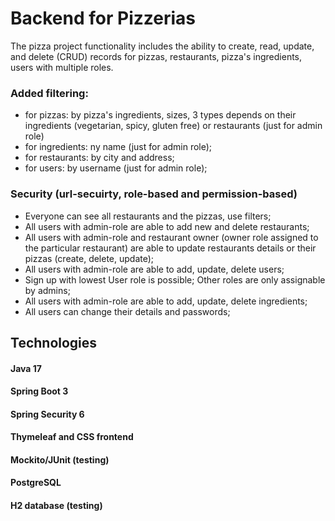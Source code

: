 # Backend for Pizzerias

The pizza project functionality includes the ability to create, read, update, and delete (CRUD) records for pizzas, restaurants, pizza's ingredients, users with multiple roles.

### Added filtering:
- for pizzas: by pizza's ingredients, sizes, 3 types depends on their ingredients (vegetarian, spicy, gluten free) or restaurants (just for admin role)
- for ingredients: ny name (just for admin role);
- for restaurants: by city and address;
- for users: by username (just for admin role);

### Security (url-secuirty, role-based and permission-based)

- Everyone can see all restaurants and the pizzas, use filters;
- All users with admin-role are able to add new and delete restaurants;
- All users with admin-role and restaurant owner (owner role assigned to the particular restaurant) are able to update restaurants details or their pizzas (create, delete, update);
- All users with admin-role are able to add, update, delete users;
- Sign up with lowest User role is possible; Other roles are only assignable by admins;
- All users with admin-role are able to add, update, delete ingredients;
- All users can change their details and passwords;

## Technologies

#### Java 17
#### Spring Boot 3
#### Spring Security 6
#### Thymeleaf and CSS frontend
#### Mockito/JUnit (testing)
#### PostgreSQL
#### H2 database (testing)
